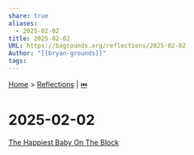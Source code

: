 ```yaml
---
share: true
aliases:
  - 2025-02-02
title: 2025-02-02
URL: https://bagrounds.org/reflections/2025-02-02
Author: "[[bryan-grounds]]"
tags: 
---
```

[Home](../index.md) > [Reflections](./index.md) | [⏮️](./2025-01-12.md)  
# 2025-02-02  
[The Happiest Baby On The Block](../books/the-happiest-baby-on-the-block.md)  
